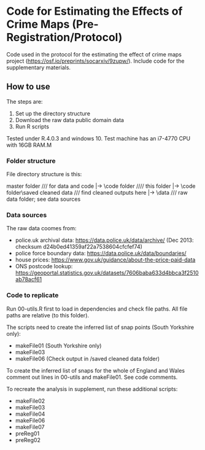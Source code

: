 # Code for Estimating the Effects of Crime Maps (Pre-Registration/Protocol)
Code used in the protocol for the estimating the effect of crime maps project (https://osf.io/preprints/socarxiv/9zupw/). Include code for the supplementary materials.

## How to use

The steps are:
1. Set up the directory structure
2. Download the raw data public domain data
3. Run R scripts

Tested under R.4.0.3 and windows 10. Test machine has an i7-4770 CPU with 16GB RAM.M

### Folder structure
File directory structure is this:

master folder /// for data and code
|-> \code folder //// this folder
    |-> \code folder\saved cleaned data /// find cleaned outputs here
|-> \data /// raw data folder; see data sources

### Data sources

The raw data coomes from:
- police.uk archival data: https://data.police.uk/data/archive/ (Dec 2013: checksum d24b0ed41359af22a7538604cfcfef74)
- police force boundary data: https://data.police.uk/data/boundaries/
- house prices: https://www.gov.uk/guidance/about-the-price-paid-data
- ONS postcode lookup: https://geoportal.statistics.gov.uk/datasets/7606baba633d4bbca3f2510ab78acf61

### Code to replicate

Run 00-utils.R first to load in dependencies and check file paths. All file paths are relative (to this folder).

The scripts need to create the inferred list of snap points (South Yorkshire only):
- makeFile01 (South Yorkshire only)
- makeFile03
- makeFile06 (Check output in /saved cleaned data folder)

To create the inferred list of snaps for the whole of England and Wales comment out lines in 00-utils and makeFile01. See code comments.


To recreate the analysis in supplement, run these additional scripts:
- makeFile02
- makeFile03
- makeFile04
- makeFile06
- makeFile07
- preReg01
- preReg02
